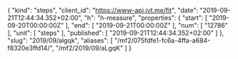 {
  "kind": "steps",
  "client_id": "https://www-api.jvt.me/fit",
  "date": "2019-09-21T12:44:34.352+02:00",
  "h": "h-measure",
  "properties": {
    "start": [
      "2019-09-20T00:00:00Z"
    ],
    "end": [
      "2019-09-21T00:00:00Z"
    ],
    "num": [
      "12786"
    ],
    "unit": [
      "steps"
    ],
    "published": [
      "2019-09-21T12:44:34.352+02:00"
    ]
  },
  "slug": "2019/09/algqk",
  "aliases": [
    "/mf2/075fdfe1-fc6a-4ffa-a684-f8320e3ffd14/",
    "/mf2/2019/09/aLgqK"
  ]
}
